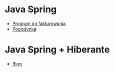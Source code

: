 # Java Spring

* [Program do fakturowania](https://github.com/kamilpek/spring/tree/master/invoice)
* [Pogodynka](https://github.com/kamilpek/spring/tree/master/weather)

# Java Spring + Hiberante

* [Blog](https://github.com/kamilpek/spring/tree/master/blog)
